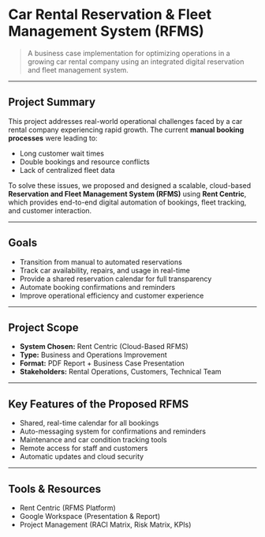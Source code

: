 # Car Rental Reservation & Fleet Management System (RFMS)

> A business case implementation for optimizing operations in a growing car rental company using an integrated digital reservation and fleet management system.

---

## Project Summary

This project addresses real-world operational challenges faced by a car rental company experiencing rapid growth. The current **manual booking processes** were leading to:

- Long customer wait times
- Double bookings and resource conflicts
- Lack of centralized fleet data

To solve these issues, we proposed and designed a scalable, cloud-based **Reservation and Fleet Management System (RFMS)** using **Rent Centric**, which provides end-to-end digital automation of bookings, fleet tracking, and customer interaction.

---

## Goals

- Transition from manual to automated reservations
- Track car availability, repairs, and usage in real-time
- Provide a shared reservation calendar for full transparency
- Automate booking confirmations and reminders
- Improve operational efficiency and customer experience

---

## Project Scope

- **System Chosen:** Rent Centric (Cloud-Based RFMS)
- **Type:** Business and Operations Improvement
- **Format:** PDF Report + Business Case Presentation
- **Stakeholders:** Rental Operations, Customers, Technical Team

---

## Key Features of the Proposed RFMS

- Shared, real-time calendar for all bookings  
- Auto-messaging system for confirmations and reminders  
- Maintenance and car condition tracking tools  
- Remote access for staff and customers  
- Automatic updates and cloud security  

---

## Tools & Resources

- Rent Centric (RFMS Platform)
- Google Workspace (Presentation & Report)
- Project Management (RACI Matrix, Risk Matrix, KPIs)


